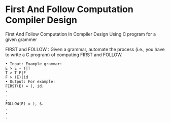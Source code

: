 # First And Follow Computation Compiler Design
First And Follow Computation In  Compiler Design Using C program for a given grammer

FIRST and FOLLOW : Given a grammar, automate the process (i.e., you have to write a C program) of computing FIRST and FOLLOW.
```
• Input: Example grammar:
E > E + T|T
T > T F|F
F > (E)|id
• Output: For example:
FIRST(E) = (, id.
.
.
.
FOLLOW(E) = ), $.
.
.
.
```
